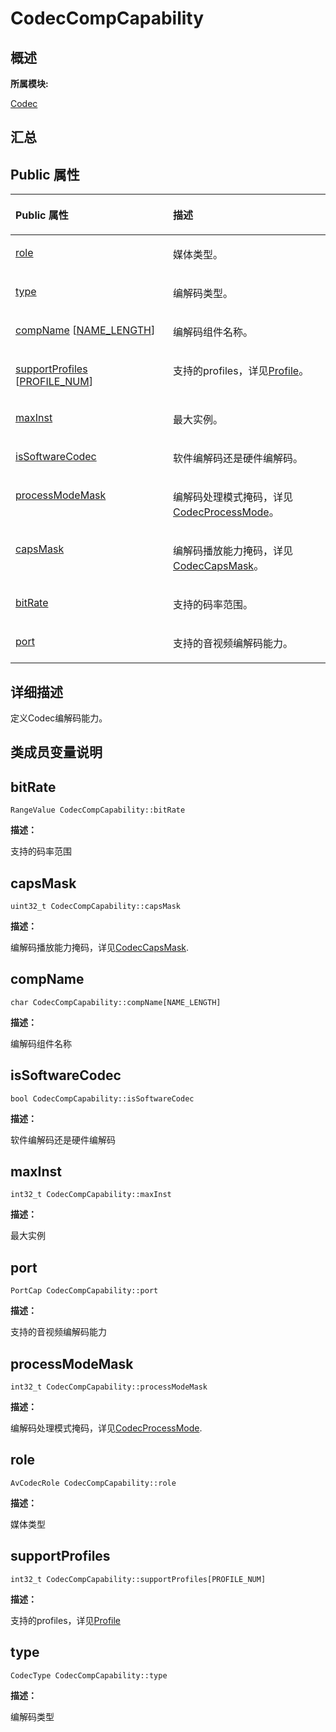 # CodecCompCapability<a name="ZH-CN_TOPIC_0000001290840912"></a>

## **概述**<a name="section194470581083931"></a>

**所属模块:**

[Codec](_codec.md)

## **汇总**<a name="section1587031793083931"></a>

## Public 属性<a name="pub-attribs"></a>

<a name="table1078531964083931"></a>
<table><thead align="left"><tr id="row1438532154083931"><th class="cellrowborder" valign="top" width="50%" id="mcps1.1.3.1.1"><p id="p371100720083931"><a name="p371100720083931"></a><a name="p371100720083931"></a>Public 属性</p>
</th>
<th class="cellrowborder" valign="top" width="50%" id="mcps1.1.3.1.2"><p id="p53897465083931"><a name="p53897465083931"></a><a name="p53897465083931"></a>描述</p>
</th>
</tr>
</thead>
<tbody><tr id="row118889847083931"><td class="cellrowborder" valign="top" width="50%" headers="mcps1.1.3.1.1 "><p id="p236498838083931"><a name="p236498838083931"></a><a name="p236498838083931"></a><a href="_codec_comp_capability.md#a7ca30c22b76cb6bd9fd76f4f9419d713">role</a></p>
</td>
<td class="cellrowborder" valign="top" width="50%" headers="mcps1.1.3.1.2 "><p id="entry643117035083931p0"><a name="entry643117035083931p0"></a><a name="entry643117035083931p0"></a>媒体类型。</p>
</td>
</tr>
<tr id="row1845121192083931"><td class="cellrowborder" valign="top" width="50%" headers="mcps1.1.3.1.1 "><p id="p134949737083931"><a name="p134949737083931"></a><a name="p134949737083931"></a><a href="_codec_comp_capability.md#a2e08b650e8784c7ce065f0ece6bcec88">type</a></p>
</td>
<td class="cellrowborder" valign="top" width="50%" headers="mcps1.1.3.1.2 "><p id="entry704558548083931p0"><a name="entry704558548083931p0"></a><a name="entry704558548083931p0"></a>编解码类型。</p>
</td>
</tr>
<tr id="row2030011361083931"><td class="cellrowborder" valign="top" width="50%" headers="mcps1.1.3.1.1 "><p id="p1148792871083931"><a name="p1148792871083931"></a><a name="p1148792871083931"></a><a href="_codec_comp_capability.md#a47bd272173c25cf604e7f2365e6f07f2">compName</a> [<a href="_codec.md#gaf71324c57f05ff9e24bd384925dd6b17">NAME_LENGTH</a>]</p>
</td>
<td class="cellrowborder" valign="top" width="50%" headers="mcps1.1.3.1.2 "><p id="entry896518336083931p0"><a name="entry896518336083931p0"></a><a name="entry896518336083931p0"></a>编解码组件名称。</p>
</td>
</tr>
<tr id="row1247990922083931"><td class="cellrowborder" valign="top" width="50%" headers="mcps1.1.3.1.1 "><p id="p887797071083931"><a name="p887797071083931"></a><a name="p887797071083931"></a><a href="_codec_comp_capability.md#ac802f61c199b949a04cd601b1c642782">supportProfiles</a> [<a href="_codec.md#gaab6353cb3662bdc672ae8ab90df529ce">PROFILE_NUM</a>]</p>
</td>
<td class="cellrowborder" valign="top" width="50%" headers="mcps1.1.3.1.2 "><p id="entry1454398769083931p0"><a name="entry1454398769083931p0"></a><a name="entry1454398769083931p0"></a>支持的profiles，详见<a href="_codec.md#ga85b10143618f300ff4f5bc6d45c72c01">Profile</a>。</p>
</td>
</tr>
<tr id="row615248199083931"><td class="cellrowborder" valign="top" width="50%" headers="mcps1.1.3.1.1 "><p id="p1369217631083931"><a name="p1369217631083931"></a><a name="p1369217631083931"></a><a href="_codec_comp_capability.md#a16949b0fd38c8138d48380ded314a7bd">maxInst</a></p>
</td>
<td class="cellrowborder" valign="top" width="50%" headers="mcps1.1.3.1.2 "><p id="entry331285320083931p0"><a name="entry331285320083931p0"></a><a name="entry331285320083931p0"></a>最大实例。</p>
</td>
</tr>
<tr id="row650390786083931"><td class="cellrowborder" valign="top" width="50%" headers="mcps1.1.3.1.1 "><p id="p183742361083931"><a name="p183742361083931"></a><a name="p183742361083931"></a><a href="_codec_comp_capability.md#a6116adb1980cff9deb2c46df4cdb5e11">isSoftwareCodec</a></p>
</td>
<td class="cellrowborder" valign="top" width="50%" headers="mcps1.1.3.1.2 "><p id="p6931522203718"><a name="p6931522203718"></a><a name="p6931522203718"></a>软件编解码还是硬件编解码。</p>
</td>
</tr>
<tr id="row1056827562083931"><td class="cellrowborder" valign="top" width="50%" headers="mcps1.1.3.1.1 "><p id="p1709532929083931"><a name="p1709532929083931"></a><a name="p1709532929083931"></a><a href="_codec_comp_capability.md#a26f1cd40b423b4a51cf4643a1331bfd5">processModeMask</a></p>
</td>
<td class="cellrowborder" valign="top" width="50%" headers="mcps1.1.3.1.2 "><p id="p15771103393714"><a name="p15771103393714"></a><a name="p15771103393714"></a>编解码处理模式掩码，详见<a href="_codec.md#ga5bec468886b760c542669b1615613dc4">CodecProcessMode</a>。</p>
</td>
</tr>
<tr id="row601983194083931"><td class="cellrowborder" valign="top" width="50%" headers="mcps1.1.3.1.1 "><p id="p980760474083931"><a name="p980760474083931"></a><a name="p980760474083931"></a><a href="_codec_comp_capability.md#a119508baa02dfcfd91a6672f7b8b2673">capsMask</a></p>
</td>
<td class="cellrowborder" valign="top" width="50%" headers="mcps1.1.3.1.2 "><p id="entry460804074083931p0"><a name="entry460804074083931p0"></a><a name="entry460804074083931p0"></a>编解码播放能力掩码，详见<a href="_codec.md#ga9e2fbfb8a5881de2f495933f90f23b3f">CodecCapsMask</a>。</p>
</td>
</tr>
<tr id="row145584889083931"><td class="cellrowborder" valign="top" width="50%" headers="mcps1.1.3.1.1 "><p id="p1626860634083931"><a name="p1626860634083931"></a><a name="p1626860634083931"></a><a href="_codec_comp_capability.md#aed8f82a09dd2e8e1bd28512b6f0f78c4">bitRate</a></p>
</td>
<td class="cellrowborder" valign="top" width="50%" headers="mcps1.1.3.1.2 "><p id="entry471923345083931p0"><a name="entry471923345083931p0"></a><a name="entry471923345083931p0"></a>支持的码率范围。</p>
</td>
</tr>
<tr id="row1131036787083931"><td class="cellrowborder" valign="top" width="50%" headers="mcps1.1.3.1.1 "><p id="p1826587801083931"><a name="p1826587801083931"></a><a name="p1826587801083931"></a><a href="_codec_comp_capability.md#a4e7495393368a1baebd07d884948cfd2">port</a></p>
</td>
<td class="cellrowborder" valign="top" width="50%" headers="mcps1.1.3.1.2 "><p id="entry1776185697083931p0"><a name="entry1776185697083931p0"></a><a name="entry1776185697083931p0"></a>支持的音视频编解码能力。</p>
</td>
</tr>
</tbody>
</table>

## **详细描述**<a name="section1620210975083931"></a>

定义Codec编解码能力。

## **类成员变量说明**<a name="section372491420083931"></a>

## bitRate<a name="aed8f82a09dd2e8e1bd28512b6f0f78c4"></a>

```
RangeValue CodecCompCapability::bitRate
```

**描述：**

支持的码率范围

## capsMask<a name="a119508baa02dfcfd91a6672f7b8b2673"></a>

```
uint32_t CodecCompCapability::capsMask
```

**描述：**

编解码播放能力掩码，详见[CodecCapsMask](_codec.md#ga9e2fbfb8a5881de2f495933f90f23b3f).

## compName<a name="a47bd272173c25cf604e7f2365e6f07f2"></a>

```
char CodecCompCapability::compName[NAME_LENGTH]
```

**描述：**

编解码组件名称

## isSoftwareCodec<a name="a6116adb1980cff9deb2c46df4cdb5e11"></a>

```
bool CodecCompCapability::isSoftwareCodec
```

**描述：**

软件编解码还是硬件编解码

## maxInst<a name="a16949b0fd38c8138d48380ded314a7bd"></a>

```
int32_t CodecCompCapability::maxInst
```

**描述：**

最大实例

## port<a name="a4e7495393368a1baebd07d884948cfd2"></a>

```
PortCap CodecCompCapability::port
```

**描述：**

支持的音视频编解码能力

## processModeMask<a name="a26f1cd40b423b4a51cf4643a1331bfd5"></a>

```
int32_t CodecCompCapability::processModeMask
```

**描述：**

编解码处理模式掩码，详见[CodecProcessMode](_codec.md#ga5bec468886b760c542669b1615613dc4).

## role<a name="a7ca30c22b76cb6bd9fd76f4f9419d713"></a>

```
AvCodecRole CodecCompCapability::role
```

**描述：**

媒体类型

## supportProfiles<a name="ac802f61c199b949a04cd601b1c642782"></a>

```
int32_t CodecCompCapability::supportProfiles[PROFILE_NUM]
```

**描述：**

支持的profiles，详见[Profile](_codec.md#ga85b10143618f300ff4f5bc6d45c72c01)

## type<a name="a2e08b650e8784c7ce065f0ece6bcec88"></a>

```
CodecType CodecCompCapability::type
```

**描述：**

编解码类型

